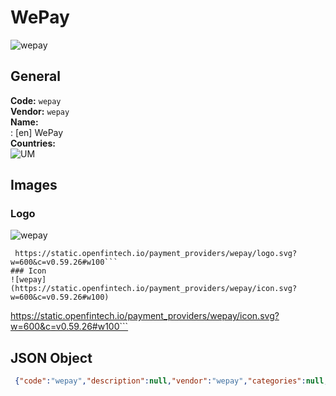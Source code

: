 # WePay 
![wepay](https://static.openfintech.io/payment_providers/wepay/logo.svg?w=600&c=v0.59.26#w100)  
## General 
**Code:** `wepay`  
**Vendor:** `wepay`  
**Name:**  
:	[en] WePay  
**Countries:**  
![UM](https://cdnjs.cloudflare.com/ajax/libs/flag-icon-css/3.3.0/flags/4x3/UM.svg#w24)  
 
## Images 
### Logo 
![wepay](https://static.openfintech.io/payment_providers/wepay/logo.svg?w=600&c=v0.59.26#w100)  
```
 https://static.openfintech.io/payment_providers/wepay/logo.svg?w=600&c=v0.59.26#w100```  
### Icon 
![wepay](https://static.openfintech.io/payment_providers/wepay/icon.svg?w=600&c=v0.59.26#w100)  
```
 https://static.openfintech.io/payment_providers/wepay/icon.svg?w=600&c=v0.59.26#w100```  
## JSON Object 
```json
 {"code":"wepay","description":null,"vendor":"wepay","categories":null,"countries":["UM"],"payment_method":null,"payout_method":null,"metadata":{"about_payments_code":"wepay"},"name":{"en":"WePay"}}```  
